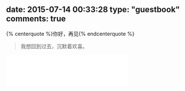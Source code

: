 date: 2015-07-14 00:33:28
type: "guestbook"
comments: true
---
{% centerquote %}你好，再见{% endcenterquote %}

>我想回到过去，沉默着欢喜。

<iframe frameborder="no" border="0" marginwidth="0" marginheight="0" width=330 height=86 src="//music.163.com/outchain/player?type=2&id=1331618583&auto=0&height=66"></iframe>

